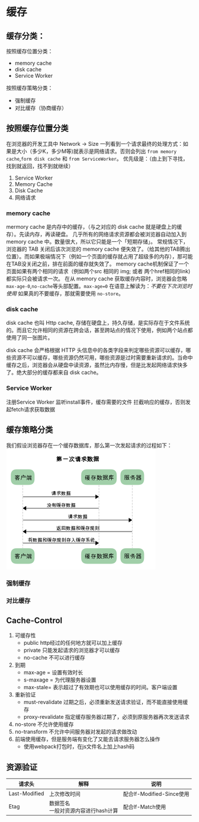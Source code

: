 # 缓存

## 缓存分类：
按照缓存位置分类：
* memory cache
* disk cache
* Service Worker

按照缓存策略分类：
* 强制缓存
* 对比缓存（协商缓存）




## 按照缓存位置分类
在浏览器的开发工具中 Network -> Size 一列看到一个请求最终的处理方式：如果是大小（多少K，多少M等)就表示是网络请求。否则会列出 `from memory cache`,`form disk cache` 和 `from ServiceWorker`。
优先级是：（由上到下寻找，找到就返回，找不到就继续）
1. Service Worker
2. Memory Cache
3. Disk Cache
4. 网络请求



### memory cache
mermory cache 是内存中的缓存，（与之对应的 disk cache 就是硬盘上的缓存）。先读内存，再读硬盘。
几乎所有的网络请求资源都会被浏览器自动加入到 memory cache 中。数量很大，所以它只能是一个「短期存储」。
常规情况下，浏览器的 TAB 关闭后该次浏览的 memory cache 便失效了。（给其他的TAB腾出位置）。而如果极端情况下（例如一个页面的缓存就占用了超级多的内存），那可能在TAB没关闭之前，排在前面的缓存就失效了。
memory cache机制保证了一个页面如果有两个相同的请求（例如两个src 相同的 img; 或者 两个href相同的link)都实际只会被请求一次。
在从 memory cache 获取缓存内容时，浏览器会忽略 `max-age-0`,`no-cache`等头部配置。`max-age=0` 在语意上解读为：*不要在下次浏览时使用*
如果真的不要缓存，那就需要使用 `no-store`。



### disk cache
disk cache 也叫 Http cache, 存储在硬盘上，持久存储，是实际存在于文件系统的。而且它允许相同的资源在跨会话，甚至跨站点的情况下使用，例如两个站点都使用了同一张图片。

disk cache 会严格根据 HTTP 头信息中的各类字段来判定哪些资源可以缓存，哪些资源不可以缓存，哪些资源仍然可用，哪些资源是过时需要重新请求的。当命中缓存之后，浏览器会从硬盘中读资源，虽然比内存慢，但是比发起网络请求快多了。绝大部分的缓存都来自 disk cache。



### Service Worker
注册Service Worker
监听install事件，缓存需要的文件
拦截响应的缓存，否则发起fetch请求获取数据





## 缓存策略分类
我们假设浏览器存在一个缓存数据库，那么第一次发起请求的过程如下：
![第一次发起请求](../../images/http协议/缓存/第一次发起请求.jpg)



### 强制缓存



### 对比缓存


## Cache-Control
1. 可缓存性
   * public  http经过的任何地方就可以加上缓存
   * private  只能发起请求的浏览器才可以缓存
   * no-cache  不可以进行缓存
2. 到期
   * max-age = <seconds>  设置有效时长
   * s-maxage = <seconds>  为代理服务器设置
   * max-stale=<seconds>   表示超过了有效期也可以使用缓存的时间。客户端设置
3. 重新验证
   * must-revalidate 过期之后，必须重新发送请求验证，而不能直接使用缓存
   * proxy-revalidate 指定缓存服务器过期了，必须到原服务器再次发送请求
4. no-store 不允许使用缓存
5. no-transform 不允许中间服务器对发起的请求做改动
6. 前端使用缓存，但是服务端有变化了又能去请求服务器怎么操作
   * 使用webpack打包时，在js文件名上加上hash码



## 资源验证

| 请求头        | 解释                                     | 说明                      |
| ------------- | ---------------------------------------- | ------------------------- |
| Last-Modified | 上次修改时间                             | 配合If-Modified-Since使用 |
| Etag          | 数据签名<br />一般对资源内容进行hash计算 | 配合If-Match使用          |


